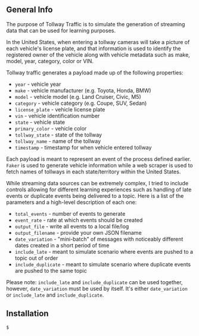 ## General Info

The purpose of Tollway Traffic is to simulate the generation of streaming data that can be used for learning purposes.

In the United States, when entering a tollway cameras will take a picture of each vehicle's license plate, and that information is used to identify the registered owner of the vehicle along with vehicle metadata such as make, model, year, category, color or VIN.

Tollway traffic generates a payload made up of the following properties:

- `year` - vehicle year
- `make` - vehicle manufacturer (e.g. Toyota, Honda, BMW)
- `model` - vehicle model (e.g. Land Cruiser, Civic, M5)
- `category` - vehicle category (e.g. Coupe, SUV, Sedan)
- `license_plate` - vehicle license plate
- `vin` - vehicle identification number
- `state` - vehicle state
- `primary_color` - vehicle color
- `tollway_state` - state of the tollway
- `tollway_name` - name of the tollway
- `timestamp` - timestamp for when vehicle entered tollway

Each payload is meant to represent an event of the process defined earlier. `Faker` is used to generate vehicle information while a web scraper is used to fetch names of tollways in each state/territory within the United States.

While streaming data sources can be extremely complex, I tried to include controls allowing for different learning experiences such as handling of late events or duplicate events being delivered to a topic. Here is a list of the parameters and a high-level description of each one:

- `total_events` - number of events to generate
- `event_rate` - rate at which events should be created
- `output_file` - write all events to a local file/log
- `output_filename` - provide your own JSON filename
- `date_variation` - "mini-batch" of messages with noticeably different dates created in a short period of time
- `include_late` - meant to simulate scenario where events are pushed to a topic out of order
- `include_duplicate` - meant to simulate scenario where duplicate events are pushed to the same topic

Please note: `include_late` and `include_duplicate` can be used together, however, `date_variation` must be used by itself. It's either `date_variation` or `include_late` and `include_duplicate`.

## Installation
```
$
```
